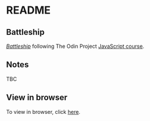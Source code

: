 # README

## Battleship

[*Battleship*](https://www.theodinproject.com/courses/javascript/lessons/battleship)
following The Odin Project [JavaScript course](https://www.theodinproject.com/courses/javascript).

## Notes

TBC

## View in browser

To view in browser, click [here]().